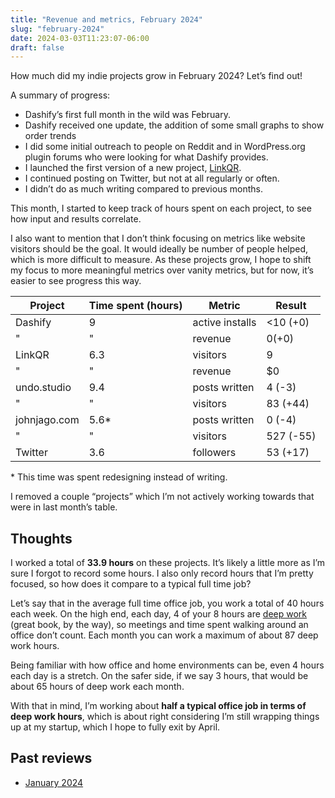 ```yaml
---
title: "Revenue and metrics, February 2024"
slug: "february-2024"
date: 2024-03-03T11:23:07-06:00
draft: false
---
```


How much did my indie projects grow in February 2024? Let’s find out!

A summary of progress:

- Dashify’s first full month in the wild was February.
- Dashify received one update, the addition of some small graphs to show order trends
- I did some initial outreach to people on Reddit and in WordPress.org plugin forums who were looking for what Dashify provides.
- I launched the first version of a new project, [LinkQR](https://linkqr.johnjago.com).
- I continued posting on Twitter, but not at all regularly or often.
- I didn’t do as much writing compared to previous months.

This month, I started to keep track of hours spent on each project, to see how input and results correlate.

I also want to mention that I don’t think focusing on metrics like website visitors should be the goal. It would ideally be number of people helped, which is more difficult to measure. As these projects grow, I hope to shift my focus to more meaningful metrics over vanity metrics, but for now, it’s easier to see progress this way.

| Project | Time spent (hours) | Metric | Result |
|-|-|-|-|
| Dashify | 9 | active installs | <10 (+0) |
| " | " | revenue | $0 (+$0) |
| LinkQR | 6.3 | visitors | 9 |
| " | " | revenue | $0 |
| undo.studio |  9.4 | posts written | 4 (-3) |
| " | " | visitors | 83 (+44) |
| johnjago.com | 5.6* | posts written | 0 (-4) |
| " | " | visitors | 527 (-55) |
| Twitter | 3.6 | followers | 53 (+17) |

\* This time was spent redesigning instead of writing.

I removed a couple “projects” which I’m not actively working towards that were in last month’s table.

## Thoughts

I worked a total of **33.9 hours** on these projects. It’s likely a little more as I’m sure I forgot to record some hours. I also only record hours that I’m pretty focused, so how does it compare to a typical full time job?

Let’s say that in the average full time office job, you work a total of 40 hours each week. On the high end, each day, 4 of your 8 hours are [deep work](https://calnewport.com/deep-work-rules-for-focused-success-in-a-distracted-world/) (great book, by the way), so meetings and time spent walking around an office don’t count. Each month you can work a maximum of about 87 deep work hours.

Being familiar with how office and home environments can be, even 4 hours each day is a stretch. On the safer side, if we say 3 hours, that would be about 65 hours of deep work each month.

With that in mind, I’m working about **half a typical office job in terms of deep work hours**, which is about right considering I’m still wrapping things up at my startup, which I hope to fully exit by April.

## Past reviews

- [January 2024](/january-2024/)
